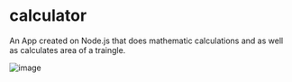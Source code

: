 # calculator

An App created on Node.js that does mathematic calculations and as well as calculates area of a traingle.
 
![image](https://user-images.githubusercontent.com/68422353/200997703-920bbded-d8ce-42ef-bb1b-9a9b68d6c85d.png)
